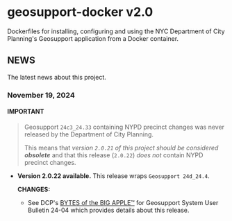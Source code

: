 # geosupport-docker v2.0

Dockerfiles for installing, configuring and using the NYC Department of City Planning's Geosupport application from a Docker container.

## NEWS

The latest news about this project.

### November 19, 2024

#### **IMPORTANT**

> Geosupport `24c3_24.33` containing NYPD precinct changes was never released by the Department of City Planning.
>
> This means that _version `2.0.21` of this project should be considered **obsolete**_ and that this release (`2.0.22`) _does not_ contain NYPD precinct changes.

* **Version 2.0.22 available.** This release wraps `Geosupport 24d_24.4`.

  **CHANGES:**

  * See DCP's [BYTES of the BIG APPLE&trade;](https://www.nyc.gov/site/planning/data-maps/open-data.page#geocoding_application) for Geosupport System User Bulletin 24-04 which provides details about this release.
